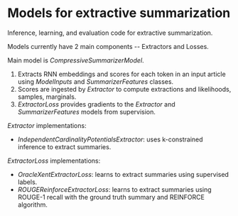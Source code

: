 # Models for extractive summarization

Inference, learning, and evaluation code for extractive summarization.

Models currently have 2 main components -- Extractors and Losses.

Main model is *CompressiveSummarizerModel*.

1. Extracts RNN embeddings and scores for each token in an input article using
   *ModelInputs* and *SummarizerFeatures* classes.
1. Scores are ingested by *Extractor* to compute extractions and likelihoods,
   samples, marginals.
1. *ExtractorLoss* provides gradients to the *Extractor* and
   *SummarizerFeatures* models from supervision.

*Extractor* implementations:

* *IndependentCardinalityPotentialsExtractor*: uses k-constrained inference to
  extract summaries.

*ExtractorLoss* implementations:

* *OracleXentExtractorLoss*: learns to extract summaries using supervised
  labels.
* *ROUGEReinforceExtractorLoss*: learns to extract summaries using ROUGE-1
  recall with the ground truth summary and REINFORCE algorithm.
